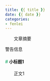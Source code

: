 ```yaml
---
title: {{ title }}
date: {{ date }}
categories: 
- fenlei
---
```


　　文章摘要

<!--more-->

<div class="tip">
警告信息
</div>

#### <font color="#42B983">#</font> 小标题1

　　正文1